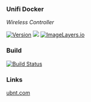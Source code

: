 ### Unifi Docker

*Wireless Controller*

[![Version](https://images.microbadger.com/badges/version/stlouisn/unifi.svg)](https://microbadger.com/images/stlouisn/unifi "Get your own version badge on microbadger.com") [![](https://images.microbadger.com/badges/commit/stlouisn/unifi.svg)](https://microbadger.com/images/stlouisn/unifi "Get your own commit badge on microbadger.com") [![ImageLayers.io](https://images.microbadger.com/badges/image/stlouisn/unifi.svg)](https://microbadger.com/images/stlouisn/unifi "Get your own image badge on microbadger.com")

### Build

[![Build Status](https://travis-ci.org/stlouisn/unifi_docker.svg?branch=master)](https://travis-ci.org/stlouisn/unifi_docker)

### Links

[ubnt.com](https://community.ubnt.com/unifi/)
